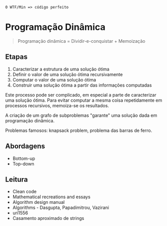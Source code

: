     0 WTF/Min => código perfeito

# Programação Dinâmica

> Programação dinâmica = Dividir-e-conquistar + Memoização

Etapas
------

1. Caracterizar a estrutura de uma solução ótima
2. Definir o valor de uma solução ótima recursivamente
3. Computar o valor de uma solução ótima
4. Construir uma solução ótima a partir das informações computadas

Este processo pode ser complicado, em especial a parte de caracterizar uma
solução ótima. Para evitar computar a mesma coisa repetidamente em processos
recursivos, memoiza-se os resultados.

A criação de um grafo de subproblemas "garante" uma solução dada em programação
dinâmica.

Problemas famosos: knapsack problem, problema das barras de ferro.

Abordagens
----------

+ Bottom-up
+ Top-down

Leitura
-------

+ Clean code
+ Mathematical recreations and essays
+ Algorithm design manual
+ Algorithms - Dasgupta, Papadimitrou, Vazirani
+ uri1556
+ Casamento aproximado de strings
